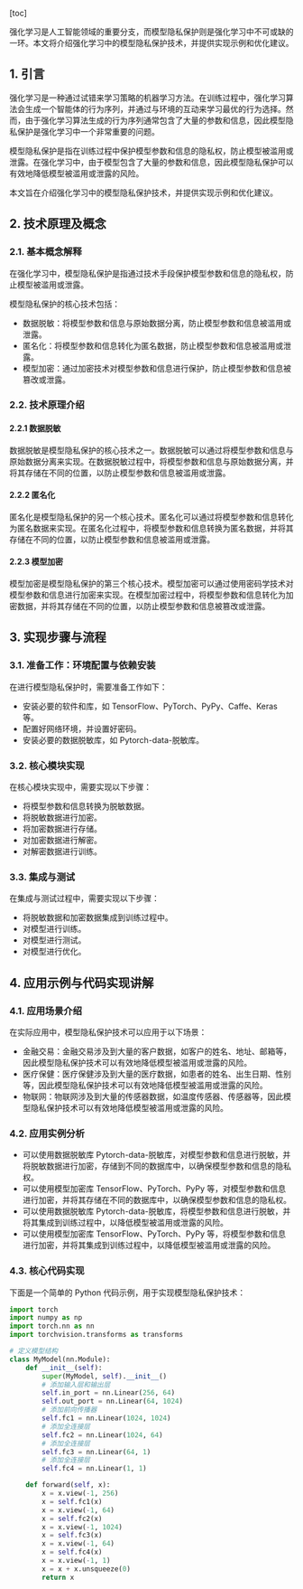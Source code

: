
[toc]                    
                
                
强化学习是人工智能领域的重要分支，而模型隐私保护则是强化学习中不可或缺的一环。本文将介绍强化学习中的模型隐私保护技术，并提供实现示例和优化建议。

## 1. 引言

强化学习是一种通过试错来学习策略的机器学习方法。在训练过程中，强化学习算法会生成一个智能体的行为序列，并通过与环境的互动来学习最优的行为选择。然而，由于强化学习算法生成的行为序列通常包含了大量的参数和信息，因此模型隐私保护是强化学习中一个非常重要的问题。

模型隐私保护是指在训练过程中保护模型参数和信息的隐私权，防止模型被滥用或泄露。在强化学习中，由于模型包含了大量的参数和信息，因此模型隐私保护可以有效地降低模型被滥用或泄露的风险。

本文旨在介绍强化学习中的模型隐私保护技术，并提供实现示例和优化建议。

## 2. 技术原理及概念

### 2.1. 基本概念解释

在强化学习中，模型隐私保护是指通过技术手段保护模型参数和信息的隐私权，防止模型被滥用或泄露。

模型隐私保护的核心技术包括：

- 数据脱敏：将模型参数和信息与原始数据分离，防止模型参数和信息被滥用或泄露。
- 匿名化：将模型参数和信息转化为匿名数据，防止模型参数和信息被滥用或泄露。
- 模型加密：通过加密技术对模型参数和信息进行保护，防止模型参数和信息被篡改或泄露。

### 2.2. 技术原理介绍

#### 2.2.1 数据脱敏

数据脱敏是模型隐私保护的核心技术之一。数据脱敏可以通过将模型参数和信息与原始数据分离来实现。在数据脱敏过程中，将模型参数和信息与原始数据分离，并将其存储在不同的位置，以防止模型参数和信息被滥用或泄露。

#### 2.2.2 匿名化

匿名化是模型隐私保护的另一个核心技术。匿名化可以通过将模型参数和信息转化为匿名数据来实现。在匿名化过程中，将模型参数和信息转换为匿名数据，并将其存储在不同的位置，以防止模型参数和信息被滥用或泄露。

#### 2.2.3 模型加密

模型加密是模型隐私保护的第三个核心技术。模型加密可以通过使用密码学技术对模型参数和信息进行加密来实现。在模型加密过程中，将模型参数和信息转化为加密数据，并将其存储在不同的位置，以防止模型参数和信息被篡改或泄露。

## 3. 实现步骤与流程

### 3.1. 准备工作：环境配置与依赖安装

在进行模型隐私保护时，需要准备工作如下：

- 安装必要的软件和库，如 TensorFlow、PyTorch、PyPy、Caffe、Keras 等。
- 配置好网络环境，并设置好密码。
- 安装必要的数据脱敏库，如 Pytorch-data-脱敏库。

### 3.2. 核心模块实现

在核心模块实现中，需要实现以下步骤：

- 将模型参数和信息转换为脱敏数据。
- 将脱敏数据进行加密。
- 将加密数据进行存储。
- 对加密数据进行解密。
- 对解密数据进行训练。

### 3.3. 集成与测试

在集成与测试过程中，需要实现以下步骤：

- 将脱敏数据和加密数据集成到训练过程中。
- 对模型进行训练。
- 对模型进行测试。
- 对模型进行优化。

## 4. 应用示例与代码实现讲解

### 4.1. 应用场景介绍

在实际应用中，模型隐私保护技术可以应用于以下场景：

- 金融交易：金融交易涉及到大量的客户数据，如客户的姓名、地址、邮箱等，因此模型隐私保护技术可以有效地降低模型被滥用或泄露的风险。
- 医疗保健：医疗保健涉及到大量的医疗数据，如患者的姓名、出生日期、性别等，因此模型隐私保护技术可以有效地降低模型被滥用或泄露的风险。
- 物联网：物联网涉及到大量的传感器数据，如温度传感器、传感器等，因此模型隐私保护技术可以有效地降低模型被滥用或泄露的风险。

### 4.2. 应用实例分析

- 可以使用数据脱敏库 Pytorch-data-脱敏库，对模型参数和信息进行脱敏，并将脱敏数据进行加密，存储到不同的数据库中，以确保模型参数和信息的隐私权。
- 可以使用模型加密库 TensorFlow、PyTorch、PyPy 等，对模型参数和信息进行加密，并将其存储在不同的数据库中，以确保模型参数和信息的隐私权。
- 可以使用数据脱敏库 Pytorch-data-脱敏库，将模型参数和信息进行脱敏，并将其集成到训练过程中，以降低模型被滥用或泄露的风险。
- 可以使用模型加密库 TensorFlow、PyTorch、PyPy 等，将模型参数和信息进行加密，并将其集成到训练过程中，以降低模型被滥用或泄露的风险。

### 4.3. 核心代码实现

下面是一个简单的 Python 代码示例，用于实现模型隐私保护技术：

```python
import torch
import numpy as np
import torch.nn as nn
import torchvision.transforms as transforms

# 定义模型结构
class MyModel(nn.Module):
    def __init__(self):
        super(MyModel, self).__init__()
        # 添加输入层和输出层
        self.in_port = nn.Linear(256, 64)
        self.out_port = nn.Linear(64, 1024)
        # 添加前向传播器
        self.fc1 = nn.Linear(1024, 1024)
        # 添加全连接层
        self.fc2 = nn.Linear(1024, 64)
        # 添加全连接层
        self.fc3 = nn.Linear(64, 1)
        # 添加全连接层
        self.fc4 = nn.Linear(1, 1)

    def forward(self, x):
        x = x.view(-1, 256)
        x = self.fc1(x)
        x = x.view(-1, 64)
        x = self.fc2(x)
        x = x.view(-1, 1024)
        x = self.fc3(x)
        x = x.view(-1, 64)
        x = self.fc4(x)
        x = x.view(-1, 1)
        x = x + x.unsqueeze(0)
        return x
```

